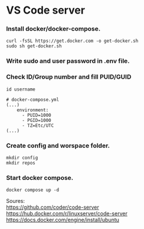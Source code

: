 # VS Code server

### Install docker/docker-compose.
```
curl -fsSL https://get.docker.com -o get-docker.sh
sudo sh get-docker.sh
```
### Write sudo and user password in .env file.

### Check ID/Group number and fill PUID/GUID
```
id username
```
```
# docker-compose.yml
(...)
    environment:
      - PUID=1000
      - PGID=1000
      - TZ=Etc/UTC
(...)
```
### Create config and worspace folder.
```
mkdir config
mkdir repos
```
### Start docker compose.
```
docker compose up -d
```

Soures: \
https://github.com/coder/code-server \
https://hub.docker.com/r/linuxserver/code-server \
https://docs.docker.com/engine/install/ubuntu

